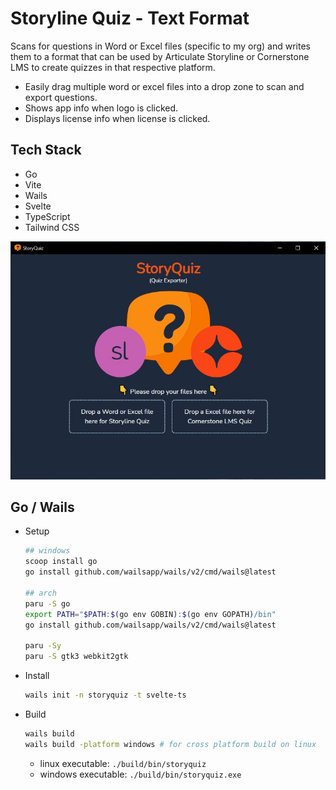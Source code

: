 # Storyline Quiz - Text Format

Scans for questions in Word or Excel files (specific to my org) and writes them to a format that can be used by Articulate Storyline or Cornerstone LMS to create quizzes in that respective platform.

-   Easily drag multiple word or excel files into a drop zone to scan and export questions.
-   Shows app info when logo is clicked.
-   Displays license info when license is clicked.

## Tech Stack

-   Go
-   Vite
-   Wails
-   Svelte
-   TypeScript
-   Tailwind CSS

![StoryQuiz](storyquiz.jpg)

## Go / Wails

-   Setup

    ```sh
    ## windows
    scoop install go
    go install github.com/wailsapp/wails/v2/cmd/wails@latest

    ## arch
    paru -S go
    export PATH="$PATH:$(go env GOBIN):$(go env GOPATH)/bin"
    go install github.com/wailsapp/wails/v2/cmd/wails@latest

    paru -Sy
    paru -S gtk3 webkit2gtk
    ```

-   Install

    ```sh
    wails init -n storyquiz -t svelte-ts
    ```

-   Build
    ```sh
    wails build
    wails build -platform windows # for cross platform build on linux
    ```
    -   linux executable: `./build/bin/storyquiz`
    -   windows executable: `./build/bin/storyquiz.exe`
